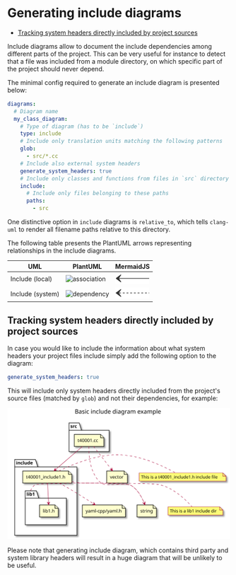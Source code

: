 # Generating include diagrams

<!-- toc -->

* [Tracking system headers directly included by project sources](#tracking-system-headers-directly-included-by-project-sources)

<!-- tocstop -->

Include diagrams allow to document the include dependencies among different
parts of the project. This can be very useful for instance to detect that a file
was included from a module directory, on which specific part of the project
should never depend.

The minimal config required to generate an include diagram is presented below:
```yaml
diagrams:
  # Diagram name
  my_class_diagram:
    # Type of diagram (has to be `include`)
    type: include
    # Include only translation units matching the following patterns
    glob:
      - src/*.cc
    # Include also external system headers
    generate_system_headers: true
    # Include only classes and functions from files in `src` directory
    include:
      # Include only files belonging to these paths
      paths:
        - src
```

One distinctive option in `include` diagrams is `relative_to`, which tells
`clang-uml` to render all filename paths relative to this directory.

The following table presents the PlantUML arrows representing relationships in
the include diagrams.

| UML                                     | PlantUML                                 | MermaidJS                                   |
|-----------------------------------------|------------------------------------------|---------------------------------------------|
| Include (local)                         | ![association](img/puml_association.png) | ![association](img/mermaid_association.png) |
| Include (system)                        | ![dependency](img/puml_dependency.png)   | ![association](img/mermaid_dependency.png)  |

## Tracking system headers directly included by project sources

In case you would like to include the information about what system headers your
project files include simply add the following option to the diagram:

```yaml
generate_system_headers: true
```

This will include only system headers directly included from the project's
source files (matched by `glob`) and not their dependencies, for example:

![t40001_include](./test_cases/t40001_include.svg)

Please note that generating include diagram, which contains third party and
system library headers will result in a huge diagram that will be unlikely to
be useful.